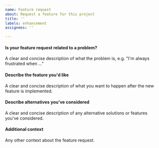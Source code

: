 ```yaml
---
name: Feature request
about: Request a feature for this project
title: ''
labels: enhancement
assignees: ''

---
```


#### Is your feature request related to a problem?

A clear and concise description of what the problem is, e.g. "I'm always frustrated
when ..."

#### Describe the feature you'd like

A clear and concise description of what you want to happen after the new feature
is implemented.

#### Describe alternatives you've considered

A clear and concise description of any alternative solutions or features you've considered.

#### Additional context

Any other context about the feature request.
